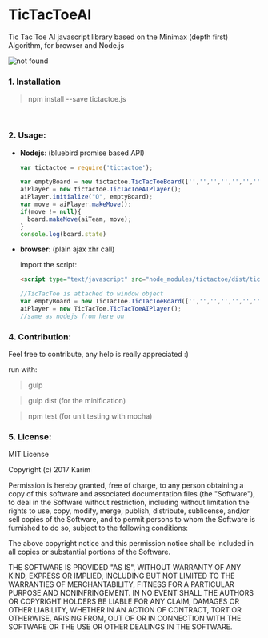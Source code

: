 # TicTacToeAI
Tic Tac Toe AI  javascript library based on the Minimax (depth first) Algorithm, for browser and Node.js


<img src="https://travis-ci.org/kinotto/TicTacToeAI.svg?branch=master" alt="not found" />

### 1. Installation

> npm install --save tictactoe.js

<br/>


### 2. Usage:


- **Nodejs**: (bluebird promise based API)

  
  ```javascript
  var tictactoe = require('tictactoe');
  ```
  
  ```javascript
  var emptyBoard = new tictactoe.TicTacToeBoard(['','','','','','','','','']);
  aiPlayer = new tictactoe.TicTacToeAIPlayer();
  aiPlayer.initialize("O", emptyBoard);
  var move = aiPlayer.makeMove();
  if(move != null){
    board.makeMove(aiTeam, move);
  }
  console.log(board.state)
  ```

- **browser**: (plain ajax xhr call)

  import the script:
  

  ```html
  <script type="text/javascript" src="node_modules/tictactoe/dist/tictactoe.min.js"></script>
  ```
  ```javascript
  //TicTacToe is attached to window object
  var emptyBoard = new TicTacToe.TicTacToeBoard(['','','','','','','','','']);
  aiPlayer = new TicTacToe.TicTacToeAIPlayer();
  //same as nodejs from here on
  ```

### 4. Contribution:
Feel free to contribute, any help is really appreciated :)


run with:

>gulp

>gulp dist (for the minification)

>npm test (for unit testing with mocha)







### 5. License:
MIT License

Copyright (c) 2017 Karim

Permission is hereby granted, free of charge, to any person obtaining a copy
of this software and associated documentation files (the "Software"), to deal
in the Software without restriction, including without limitation the rights
to use, copy, modify, merge, publish, distribute, sublicense, and/or sell
copies of the Software, and to permit persons to whom the Software is
furnished to do so, subject to the following conditions:

The above copyright notice and this permission notice shall be included in all
copies or substantial portions of the Software.

THE SOFTWARE IS PROVIDED "AS IS", WITHOUT WARRANTY OF ANY KIND, EXPRESS OR
IMPLIED, INCLUDING BUT NOT LIMITED TO THE WARRANTIES OF MERCHANTABILITY,
FITNESS FOR A PARTICULAR PURPOSE AND NONINFRINGEMENT. IN NO EVENT SHALL THE
AUTHORS OR COPYRIGHT HOLDERS BE LIABLE FOR ANY CLAIM, DAMAGES OR OTHER
LIABILITY, WHETHER IN AN ACTION OF CONTRACT, TORT OR OTHERWISE, ARISING FROM,
OUT OF OR IN CONNECTION WITH THE SOFTWARE OR THE USE OR OTHER DEALINGS IN THE
SOFTWARE.
